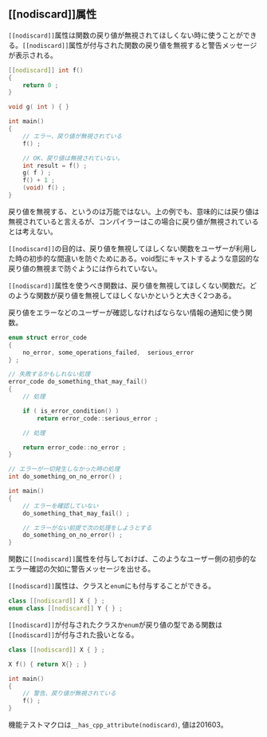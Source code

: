 ## [[nodiscard]]属性

`[[nodiscard]]`属性は関数の戻り値が無視されてほしくない時に使うことができる。`[[nodiscard]]`属性が付与された関数の戻り値を無視すると警告メッセージが表示される。


~~~cpp
[[nodiscard]] int f()
{
    return 0 ;
}

void g( int ) { }

int main()
{
    // エラー、戻り値が無視されている
    f() ;

    // OK、戻り値は無視されていない。
    int result = f() ;
    g( f ) ;
    f() + 1 ;
    (void) f() ;
}
~~~

戻り値を無視する、というのは万能ではない。上の例でも、意味的には戻り値は無視されていると言えるが、コンパイラーはこの場合に戻り値が無視されているとは考えない。

`[[nodiscard]]`の目的は、戻り値を無視してほしくない関数をユーザーが利用した時の初歩的な間違いを防ぐためにある。void型にキャストするような意図的な戻り値の無視まで防ぐようには作られていない。


`[[nodiscard]]`属性を使うべき関数は、戻り値を無視してほしくない関数だ。どのような関数が戻り値を無視してほしくないかというと大きく2つある。


戻り値をエラーなどのユーザーが確認しなければならない情報の通知に使う関数。

~~~c++
enum struct error_code
{
    no_error, some_operations_failed,  serious_error
} ;

// 失敗するかもしれない処理
error_code do_something_that_may_fail()
{
    // 処理

    if ( is_error_condition() )
        return error_code::serious_error ;

    // 処理

    return error_code::no_error ;
}

// エラーが一切発生しなかった時の処理
int do_something_on_no_error() ;

int main()
{
    // エラーを確認していない
    do_something_that_may_fail() ;

    // エラーがない前提で次の処理をしようとする
    do_something_on_no_error() ;
}
~~~


関数に`[[nodiscard]]`属性を付与しておけば、このようなユーザー側の初歩的なエラー確認の欠如に警告メッセージを出せる。

`[[nodiscard]]`属性は、クラスと`enum`にも付与することができる。

~~~cpp
class [[nodiscard]] X { } ;
enum class [[nodiscard]] Y { } ;
~~~

`[[nodiscard]]`が付与されたクラスか`enum`が戻り値の型である関数は`[[nodiscard]]`が付与された扱いとなる。

~~~cpp
class [[nodiscard]] X { } ;

X f() { return X{} ; } 

int main()
{
    // 警告、戻り値が無視されている
    f() ;
}
~~~

機能テストマクロは`__has_cpp_attribute(nodiscard)`, 値は201603。
